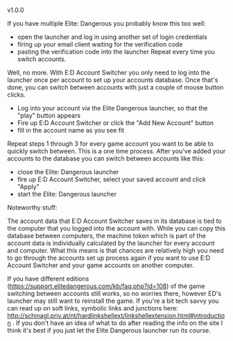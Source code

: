 v1.0.0

If you have multiple Elite: Dangerous you probably know this too well:
- open the launcher and log in using another set of login credentials
- firing up your email client waiting for the verification code
- pasting the verification code into the launcher
Repeat every time you switch accounts.

Well, no more. With E:D Account Switcher you only need to log into the launcher once per account to set up your accounts database. Once that's done, you can switch between accounts with just a couple of mouse button clicks.

- Log into your account via the Elite Dangerous launcher, so that the "play" button appears
- Fire up E:D Account Switcher or click the "Add New Account" button
- fill in the account name as you see fit

Repeat steps 1 through 3 for every game account you want to be able to quickly switch between. This is a one time process. After you've added your accounts to the database you can switch between accounts like this:

- close the Elite: Dangerous launcher
- fire up E:D Account Switcher, select your saved account and click "Apply"
- start the Elite: Dangerous launcher



Noteworthy stuff:

The account data that E:D Account Switcher saves in its database is tied to the computer that you logged into the account with. While you can copy this database between computers, the machine token which is part of the account data is individually calculated by the launcher for every account and computer. What this means is that chances are relatively high you need to go through the accounts set up process again if you want to use E:D Account Switcher and your game accounts on another computer.

If you have different editions (https://support.elitedangerous.com/kb/faq.php?id=108) of the game switching between accounts still works, so no worries there, however ED's launcher may still want to reinstall the game. If you're a bit tech savvy you can read up on soft links, symbolic links and junctions here: http://schinagl.priv.at/nt/hardlinkshellext/linkshellextension.html#introduction . If you don't have an idea of what to do after reading the info on the site I think it's best if you just let the Elite Dangerous launcher run its course.